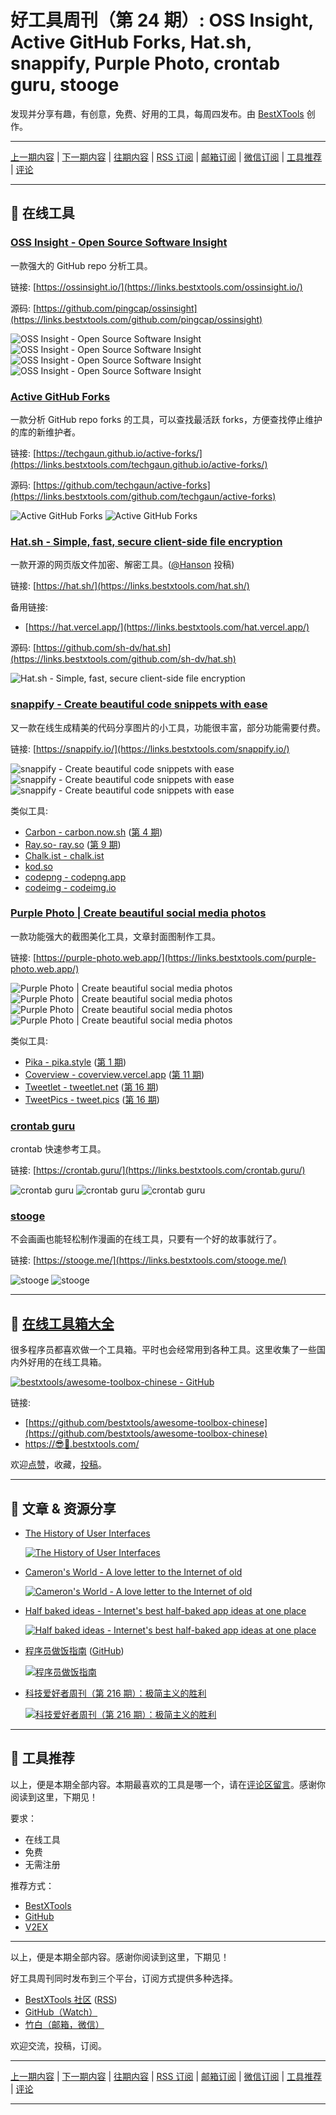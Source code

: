 # 好工具周刊（第 24 期）: OSS Insight, Active GitHub Forks, Hat.sh, snappify, Purple Photo, crontab guru, stooge

发现并分享有趣，有创意，免费、好用的工具，每周四发布。由 [BestXTools](https://www.bestxtools.com/) 创作。

---

[上一期内容](https://github.com/bestxtools/weekly-cn/blob/main/docs/issue-23.md) | [下一期内容](https://github.com/bestxtools/weekly-cn/blob/main/docs/issue-25.md) | [往期内容](https://github.com/bestxtools/weekly-cn) | [RSS 订阅](https://discuss-cn.bestxtools.com/t/weekly) | [邮箱订阅](https://bestxtools.zhubai.love/?subscribe=1) | [微信订阅](https://discuss-cn.bestxtools.com/d/5/2) | [工具推荐](https://discuss-cn.bestxtools.com/d/8) | [评论](https://discuss-cn.bestxtools.com/d/64/3)

---

## 🌈 在线工具

### [OSS Insight - Open Source Software Insight](https://links.bestxtools.com/ossinsight.io/)

一款强大的 GitHub repo 分析工具。

链接: [https://ossinsight.io/](https://links.bestxtools.com/ossinsight.io/)

源码: [https://github.com/pingcap/ossinsight](https://links.bestxtools.com/github.com/pingcap/ossinsight)

![OSS Insight - Open Source Software Insight](https://raw.githubusercontent.com/bestxtools/weekly-cn/main/images/2022-08-03-23-44-01.png)
![OSS Insight - Open Source Software Insight](https://raw.githubusercontent.com/bestxtools/weekly-cn/main/images/2022-08-03-23-44-02.png)
![OSS Insight - Open Source Software Insight](https://raw.githubusercontent.com/bestxtools/weekly-cn/main/images/2022-08-03-23-44-03.png)
![OSS Insight - Open Source Software Insight](https://raw.githubusercontent.com/bestxtools/weekly-cn/main/images/2022-08-03-23-44-04.png)

### [Active GitHub Forks](https://links.bestxtools.com/techgaun.github.io/active-forks/)

一款分析 GitHub repo forks 的工具，可以查找最活跃 forks，方便查找停止维护的库的新维护者。

链接: [https://techgaun.github.io/active-forks/](https://links.bestxtools.com/techgaun.github.io/active-forks/)

源码: [https://github.com/techgaun/active-forks](https://links.bestxtools.com/github.com/techgaun/active-forks)

![Active GitHub Forks](https://raw.githubusercontent.com/bestxtools/weekly-cn/main/images/2022-08-03-23-24-01.png)
![Active GitHub Forks](https://raw.githubusercontent.com/bestxtools/weekly-cn/main/images/2022-08-03-23-24-02.png)

### [Hat.sh - Simple, fast, secure client-side file encryption](https://links.bestxtools.com/hat.sh/)

一款开源的网页版文件加密、解密工具。([@Hanson](https://discuss-cn.bestxtools.com/d/8/27) 投稿)

链接: [https://hat.sh/](https://links.bestxtools.com/hat.sh/)

备用链接:

- [https://hat.vercel.app/](https://links.bestxtools.com/hat.vercel.app/)

源码: [https://github.com/sh-dv/hat.sh](https://links.bestxtools.com/github.com/sh-dv/hat.sh)

![Hat.sh - Simple, fast, secure client-side file encryption](https://raw.githubusercontent.com/bestxtools/weekly-cn/main/images/2022-08-03-23-55-01.gif)

### [snappify - Create beautiful code snippets with ease](https://links.bestxtools.com/snappify.io/)

又一款在线生成精美的代码分享图片的小工具，功能很丰富，部分功能需要付费。

链接: [https://snappify.io/](https://links.bestxtools.com/snappify.io/)

![snappify - Create beautiful code snippets with ease](https://raw.githubusercontent.com/bestxtools/weekly-cn/main/images/2022-08-03-17-19-01.png)
![snappify - Create beautiful code snippets with ease](https://raw.githubusercontent.com/bestxtools/weekly-cn/main/images/2022-08-03-17-19-02.png)
![snappify - Create beautiful code snippets with ease](https://raw.githubusercontent.com/bestxtools/weekly-cn/main/images/2022-08-03-17-19-03.png)

类似工具:

- [Carbon - carbon.now.sh](https://links.bestxtools.com/carbon.now.sh/) ([第 4 期](https://discuss-cn.bestxtools.com/d/12))
- [Ray.so- ray.so](https://links.bestxtools.com/ray.so/) ([第 9 期](https://discuss-cn.bestxtools.com/d/25))
- [Chalk.ist - chalk.ist](https://links.bestxtools.com/chalk.ist/)
- [kod.so](https://links.bestxtools.com/kod.so/)
- [codepng - codepng.app](https://links.bestxtools.com/www.codepng.app/)
- [codeimg - codeimg.io](https://links.bestxtools.com/codeimg.io/)

### [Purple Photo | Create beautiful social media photos](https://links.bestxtools.com/purple-photo.web.app/)

一款功能强大的截图美化工具，文章封面图制作工具。

链接: [https://purple-photo.web.app/](https://links.bestxtools.com/purple-photo.web.app/)

![Purple Photo | Create beautiful social media photos](https://raw.githubusercontent.com/bestxtools/weekly-cn/main/images/2022-08-03-16-35-01.png)
![Purple Photo | Create beautiful social media photos](https://raw.githubusercontent.com/bestxtools/weekly-cn/main/images/2022-08-03-16-35-02.png)
![Purple Photo | Create beautiful social media photos](https://raw.githubusercontent.com/bestxtools/weekly-cn/main/images/2022-08-03-16-35-03.png)
![Purple Photo | Create beautiful social media photos](https://raw.githubusercontent.com/bestxtools/weekly-cn/main/images/2022-08-03-16-35-04.png)

类似工具:

- [Pika - pika.style](https://links.bestxtools.com/pika.style/) ([第 1 期](https://discuss-cn.bestxtools.com/d/6))
- [Coverview - coverview.vercel.app](https://links.bestxtools.com/coverview.vercel.app/) ([第 11 期](https://discuss-cn.bestxtools.com/d/31))
- [Tweetlet - tweetlet.net](https://links.bestxtools.com/tweetlet.net/) ([第 16 期](https://discuss-cn.bestxtools.com/d/42))
- [TweetPics - tweet.pics](https://links.bestxtools.com/tweet.pics/) ([第 16 期](https://discuss-cn.bestxtools.com/d/42))

### [crontab guru](https://links.bestxtools.com/crontab.guru/)

crontab 快速参考工具。

链接: [https://crontab.guru/](https://links.bestxtools.com/crontab.guru/)

![crontab guru](https://raw.githubusercontent.com/bestxtools/weekly-cn/main/images/2022-08-04-01-06-01.png)
![crontab guru](https://raw.githubusercontent.com/bestxtools/weekly-cn/main/images/2022-08-04-01-06-03.png)
![crontab guru](https://raw.githubusercontent.com/bestxtools/weekly-cn/main/images/2022-08-04-01-06-02.png)

### [stooge](https://links.bestxtools.com/stooge.me/)

不会画画也能轻松制作漫画的在线工具，只要有一个好的故事就行了。

链接: [https://stooge.me/](https://links.bestxtools.com/stooge.me/)

![stooge](https://raw.githubusercontent.com/bestxtools/weekly-cn/main/images/2022-08-04-00-47-01.png)
![stooge](https://raw.githubusercontent.com/bestxtools/weekly-cn/main/images/2022-08-04-00-47-02.png)

---

## 🧰 [在线工具箱大全](https://awesome-toolbox-chinese.bestxtools.com/)

很多程序员都喜欢做一个工具箱。平时也会经常用到各种工具。这里收集了一些国内外好用的在线工具箱。

[![bestxtools/awesome-toolbox-chinese - GitHub](https://gh-card.dev/repos/bestxtools/awesome-toolbox-chinese.svg?fullname=)](https://github.com/bestxtools/awesome-toolbox-chinese)

链接:

- [https://github.com/bestxtools/awesome-toolbox-chinese](https://github.com/bestxtools/awesome-toolbox-chinese)
- [https://😎🧰.bestxtools.com/](https://😎🧰.bestxtools.com/)

欢迎[点赞](https://github.com/bestxtools/awesome-toolbox-chinese)，收藏，[投稿](https://github.com/bestxtools/awesome-toolbox-chinese/issues)。

---

## 🌈 文章 & 资源分享

- [The History of User Interfaces](https://links.bestxtools.com/history.user-interface.io/)

  [![The History of User Interfaces](https://raw.githubusercontent.com/bestxtools/weekly-cn/main/images/2022-08-02-16-59-01.png)](https://links.bestxtools.com/history.user-interface.io/)

- [Cameron's World - A love letter to the Internet of old](https://links.bestxtools.com/www.cameronsworld.net/)

  [![Cameron's World - A love letter to the Internet of old](https://raw.githubusercontent.com/bestxtools/weekly-cn/main/images/2022-08-04-00-39-01.png)](https://links.bestxtools.com/www.cameronsworld.net/)

- [Half baked ideas - Internet's best half-baked app ideas at one place](https://links.bestxtools.com/halfbakedideas.vercel.app/feed)

  [![Half baked ideas - Internet's best half-baked app ideas at one place](https://raw.githubusercontent.com/bestxtools/weekly-cn/main/images/2022-08-04-00-40-01.png)](https://links.bestxtools.com/halfbakedideas.vercel.app/feed)

- [程序员做饭指南](https://links.bestxtools.com/cook.aiurs.co/) ([GitHub](https://links.bestxtools.com/github.com/Anduin2017/HowToCook))

  [![程序员做饭指南](https://raw.githubusercontent.com/bestxtools/weekly-cn/main/images/2022-08-04-01-20-22.png)](https://links.bestxtools.com/cook.aiurs.co/)

- [科技爱好者周刊（第 216 期）：极简主义的胜利](https://links.bestxtools.com/www.ruanyifeng.com/blog/2022/07/weekly-issue-216.html)

  [![科技爱好者周刊（第 216 期）：极简主义的胜利](https://raw.githubusercontent.com/bestxtools/weekly-cn/main/images/2022-08-04-00-30-01.png)](https://links.bestxtools.com/www.ruanyifeng.com/blog/2022/07/weekly-issue-216.html)

---

## 🌈 工具推荐

以上，便是本期全部内容。本期最喜欢的工具是哪一个，请在[评论区留言](https://discuss-cn.bestxtools.com/d/64/3)。感谢你阅读到这里，下期见！

要求：

- 在线工具
- 免费
- 无需注册

推荐方式：

- [BestXTools](https://discuss-cn.bestxtools.com/d/8)
- [GitHub](https://github.com/bestxtools/weekly-cn/issues)
- [V2EX](https://links.bestxtools.com/www.v2ex.com/t/836201?r=BestXTools)

---

以上，便是本期全部内容。感谢你阅读到这里，下期见！

好工具周刊同时发布到三个平台，订阅方式提供多种选择。

- [BestXTools 社区](https://discuss-cn.bestxtools.com/t/weekly) ([RSS](https://discuss-cn.bestxtools.com/atom/t/weekly/discussions))
- [GitHub（Watch）](https://github.com/bestxtools/weekly-cn)
- [竹白（邮箱，微信）](https://bestxtools.zhubai.love/?subscribe=1)

欢迎交流，投稿，订阅。

---

[上一期内容](https://github.com/bestxtools/weekly-cn/blob/main/docs/issue-23.md) | [下一期内容](https://github.com/bestxtools/weekly-cn/blob/main/docs/issue-25.md) | [往期内容](https://github.com/bestxtools/weekly-cn) | [RSS 订阅](https://discuss-cn.bestxtools.com/t/weekly) | [邮箱订阅](https://bestxtools.zhubai.love/?subscribe=1) | [微信订阅](https://discuss-cn.bestxtools.com/d/5/2) | [工具推荐](https://discuss-cn.bestxtools.com/d/8) | [评论](https://discuss-cn.bestxtools.com/d/64/3)

---
